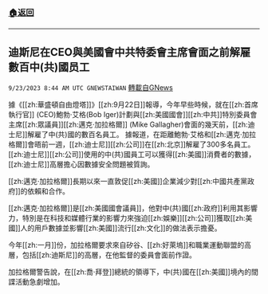 ###  [:house:返回](README.md)
---


## 迪斯尼在CEO與美國會中共特委會主席會面之前解雇數百中(共)國员工
`9/23/2023 8:44 AM UTC GNEWSTAIWAN` [轉載自GNews](https://gnews.org/articles/1729977)



  
據《[[zh:華盛頓自由燈塔]]》[[zh:9月22日]]報導，今年早些時候，就在[[zh:首席執行官]] (CEO)鮑勃·艾格(Bob Iger)計劃與[[zh:美國國會]][[zh:中共]]特別委員會主席[[zh:眾議員]][[zh:邁克·加拉格爾]] (Mike Gallagher)會面的幾天前，[[zh:迪士尼]]解雇了中(共)國的數百名員工。
據報道，在距離鮑勃·艾格和[[zh:邁克·加拉格爾]]會晤前一週，[[zh:迪士尼]][[zh:公司]]在[[zh:北京]]解雇了300多名員工。[[zh:迪士尼]][[zh:公司]]使用的中(共)國員工可以獲得[[zh:美國]]消費者的數據，[[zh:迪士尼]]高層擔心因數據安全問題被質詢。

  

[[zh:邁克·加拉格爾]]長期以來一直敦促[[zh:美國]]企業減少對[[zh:中國共產黨政府]]的依賴和合作。

  

[[zh:邁克·加拉格爾]]是[[zh:美國國會議員]]，他對中(共)國[[zh:政府]]利用其影響力，特別是在科技和媒體行業的影響力來強迫[[zh:娛樂]][[zh:公司]]獲取[[zh:美國]]人的用戶數據並影響[[zh:美國]]流行[[zh:文化]]的做法表示擔憂。

  

今年[[zh:一月]]份，加拉格爾要求來自矽谷、[[zh:好萊塢]]和職業運動聯盟的高層，包括[[zh:迪斯尼]]的高層，在他監督的委員會面前作證。

  

加拉格爾警告說，在[[zh:喬·拜登]]總統的領導下，中(共)國在[[zh:美國]]境內的間諜活動急劇增加。
